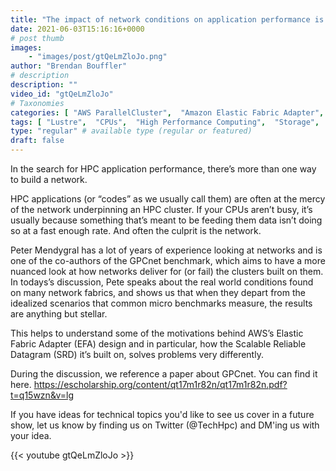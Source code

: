 ```yaml
---
title: "The impact of network conditions on application performance is complicated."
date: 2021-06-03T15:16:16+0000
# post thumb
images:
    - "images/post/gtQeLmZloJo.png"
author: "Brendan Bouffler"
# description
description: ""
video_id: "gtQeLmZloJo"
# Taxonomies
categories: [ "AWS ParallelCluster",  "Amazon Elastic Fabric Adapter",  "Amazon NICE DCV",  "Life Sciences", ]
tags: [ "Lustre",  "CPUs",  "High Performance Computing",  "Storage",  "GPUs",  "benchmarks",  "DCV",  "latency",  "HPC",  "ParallelCluster",  "EC2",  "Covid-19",  "MPI",  "vizualization",  "Schedulers",  "virtualization",  "networking",  "techshorts", ]
type: "regular" # available type (regular or featured)
draft: false
---
```


In the search for HPC application performance, there’s more than one way to build a network. 

HPC applications (or “codes” as we usually call them) are often at the mercy of the network underpinning an HPC cluster. If your CPUs aren’t busy, it’s usually because something that’s meant to be feeding them data isn’t doing so at a fast enough rate. And often the culprit is the network.

Peter Mendygral has a lot of years of experience looking at networks and is one of the co-authors of the GPCnet benchmark, which aims to have a more nuanced look at how networks deliver for (or fail) the clusters built on them. In todays’s discussion, Pete speaks about the real world conditions found on many network fabrics, and shows us that when they depart from the idealized scenarios that common micro benchmarks measure, the results are anything but stellar.

This helps to understand some of the motivations behind AWS’s Elastic Fabric Adapter (EFA) design and in particular, how the Scalable Reliable Datagram (SRD) it’s built on, solves problems very differently.

During the discussion, we reference a paper about GPCnet. You can find it here. https://escholarship.org/content/qt17m1r82n/qt17m1r82n.pdf?t=q15wzn&v=lg

If you have ideas for technical topics you'd like to see us cover in a future show, let us know by finding us on Twitter (@TechHpc) and DM'ing us with your idea.

{{< youtube gtQeLmZloJo >}}